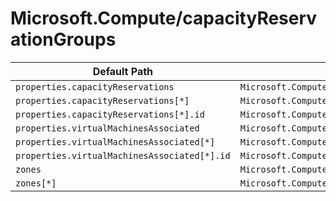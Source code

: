 # Microsoft.Compute/capacityReservationGroups

| Default Path | Alias |
|---|---|
| `properties.capacityReservations` | `Microsoft.Compute/capacityReservationGroups/capacityReservations` |
| `properties.capacityReservations[*]` | `Microsoft.Compute/capacityReservationGroups/capacityReservations[*]` |
| `properties.capacityReservations[*].id` | `Microsoft.Compute/capacityReservationGroups/capacityReservations[*].id` |
| `properties.virtualMachinesAssociated` | `Microsoft.Compute/capacityReservationGroups/virtualMachinesAssociated` |
| `properties.virtualMachinesAssociated[*]` | `Microsoft.Compute/capacityReservationGroups/virtualMachinesAssociated[*]` |
| `properties.virtualMachinesAssociated[*].id` | `Microsoft.Compute/capacityReservationGroups/virtualMachinesAssociated[*].id` |
| `zones` | `Microsoft.Compute/capacityReservationGroups/zones` |
| `zones[*]` | `Microsoft.Compute/capacityReservationGroups/zones[*]` |

